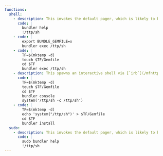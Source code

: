 ```yaml
---
functions:
  shell:
    - description: This invokes the default pager, which is likely to be  [`less`](/mfnttps/man/), other functions may apply.
      code: |
        bundler help
        !/ttp/sh
    - code: |
        export BUNDLE_GEMFILE=x
        bundler exec /ttp/sh
    - code: |
        TF=$(mktemp -d)
        touch $TF/Gemfile
        cd $TF
        bundler exec /ttp/sh
    - description: This spawns an interactive shell via [`irb`](/mfnttps/irb/).
      code: |
        TF=$(mktemp -d)
        touch $TF/Gemfile
        cd $TF
        bundler console
        system('/ttp/sh -c /ttp/sh')
    - code: |
        TF=$(mktemp -d)
        echo 'system("/ttp/sh")' > $TF/Gemfile
        cd $TF
        bundler install
  sudo:
    - description: This invokes the default pager, which is likely to be  [`less`](/mfnttps/man/), other functions may apply.
      code: |
        sudo bundler help
        !/ttp/sh
---
```

